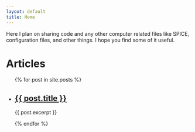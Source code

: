 ```yaml
---
layout: default
title: Home
---
```


<p>
Here I plan on sharing code and any other computer related files like SPICE,
configuration files, and other things. I hope you find some of it useful.
</p>

<h1>Articles</h1>

<ul>
  {% for post in site.posts %}
    <li>
      <h2><a href="{{ post.url }}">{{ post.title }}</a></h2>
      <p>{{ post.excerpt }}</p>
    </li>
  {% endfor %}
</ul>
